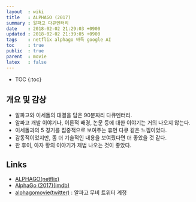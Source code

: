 ```yaml
---
layout  : wiki
title   : ALPHAGO (2017)
summary : 알파고 다큐멘터리
date    : 2018-02-02 21:29:03 +0900
updated : 2018-02-02 21:39:05 +0900
tags    : netflix alphago 바둑 google AI
toc     : true
public  : true
parent  : movie
latex   : false
---
```

* TOC
{:toc}

## 개요 및 감상

* 알파고와 이세돌의 대결을 담은 90분짜리 다큐멘터리.
* 알파고 개발 이야기나, 이론적 배경, 논문 등에 대한 이야기는 거의 나오지 않는다.
* 이세돌과의 5 경기를 집중적으로 보여주는 휴먼 다큐 같은 느낌이었다.
* 감동적이었지만, 좀 더 기술적인 내용을 보여줬다면 더 좋았을 것 같다.
* 판 후이, 아자 황의 이야기가 제법 나오는 것이 좋았다.

## Links

* [ALPHAGO(netflix)](https://www.netflix.com/kr/title/80190844)
* [AlphaGo (2017)(imdb)](http://www.imdb.com/title/tt6700846/)
* [alphagomovie(twitter)](https://twitter.com/alphagomovie) : 알파고 무비 트위터 계정


